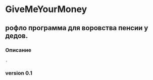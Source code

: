 # GiveMeYourMoney

## рофло программа для воровства пенсии у  дедов.

### Описание

``
.
``

### version 0.1
